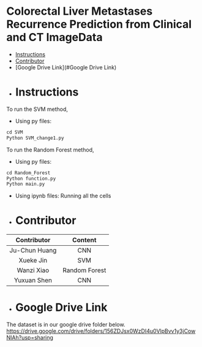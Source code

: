# Colorectal Liver Metastases Recurrence Prediction from Clinical and CT ImageData
- [Instructions](#Instructions)
- [Contributor](#Contributor)
- [Google Drive Link](#Google Drive Link)

* # Instructions

To run the SVM method,

- Using py files:
```python
cd SVM
Python SVM_change1.py
```

To run the Random Forest method,

- Using py files: 
```python
cd Random_Forest
Python function.py
Python main.py
```

- Using ipynb files:
Running all the cells


* # Contributor
  
| Contributor | Content |
| :--:|:--:|
| Ju-Chun Huang| CNN |
| Xueke Jin| SVM |
| Wanzi Xiao| Random Forest |
| Yuxuan Shen| CNN|

* # Google Drive Link
The dataset is in our google drive folder below.
https://drive.google.com/drive/folders/156ZDJsx0WzDI4u0VlpBvv1y3jCowNIAh?usp=sharing
